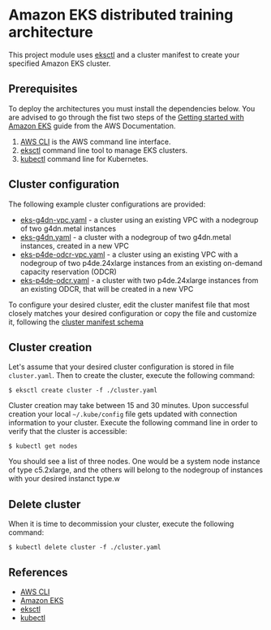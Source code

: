 
# Amazon EKS distributed training architecture
This project module uses [eksctl](eksctl.io) and a cluster manifest to create your specified Amazon EKS cluster.

## Prerequisites

To deploy the architectures you must install the dependencies below. You are advised to go through the fist two steps of the [Getting started with Amazon EKS](https://docs.aws.amazon.com/eks/latest/userguide/getting-started.html) guide from the AWS Documentation.

1. [AWS CLI](https://docs.aws.amazon.com/cli/latest/userguide/getting-started-install.html) is the AWS command line interface.
2. [eksctl](https://eksctl.io) command line tool to manage EKS clusters.
3. [kubectl](https://kubernetes.io/docs/tasks/tools/#kubectl) command line for Kubernetes.

## Cluster configuration

The following example cluster configurations are provided:

* [eks-g4dn-vpc.yaml](./eks-g4dn-vpc.yaml) - a cluster using an existing VPC with a nodegroup of two g4dn.metal instances
* [eks-g4dn.yaml](./eks-g4dn.yaml) - a cluster with a nodegroup of two g4dn.metal instances, created in a new VPC
* [eks-p4de-odcr-vpc.yaml](./eks-p4de-odcr-vpc.yaml) - a cluster using an existing VPC with a nodegroup of two p4de.24xlarge instances from an existing on-demand capacity reservation (ODCR)
* [eks-p4de-odcr.yaml](./eks-p4de-odcr.yaml) - a cluster with two p4de.24xlarge instances from an existing ODCR, that will be created in a new VPC

To configure your desired cluster, edit the cluster manifest file that most closely matches your desired configuration or copy the file and customize it, following the [cluster manifest schema](https://eksctl.io/usage/schema/)

## Cluster creation

Let's assume that your desired cluster configuration is stored in file `cluster.yaml`. Then to create the cluster, execute the following command:

```
$ eksctl create cluster -f ./cluster.yaml
```

Cluster creation may take between 15 and 30 minutes. Upon successful creation your local `~/.kube/config` file gets updated with connection information to your cluster. Execute the following command line in order to verify that the cluster is accessible:

```
$ kubectl get nodes
```

You should see a list of three nodes. One would be a system node instance of type c5.2xlarge, and the others will belong to the nodegroup of instances with your desired instanct type.w

## Delete cluster

When it is time to decommission your cluster, execute the following command:

```
$ kubectl delete cluster -f ./cluster.yaml
```

## References
* [AWS CLI](https://aws.amazon.com/cli)
* [Amazon EKS](https://aws.amazon.com/eks)
* [eksctl](https://eksctl.io)
* [kubectl](https://kubernetes.io/docs/reference/kubectl)

